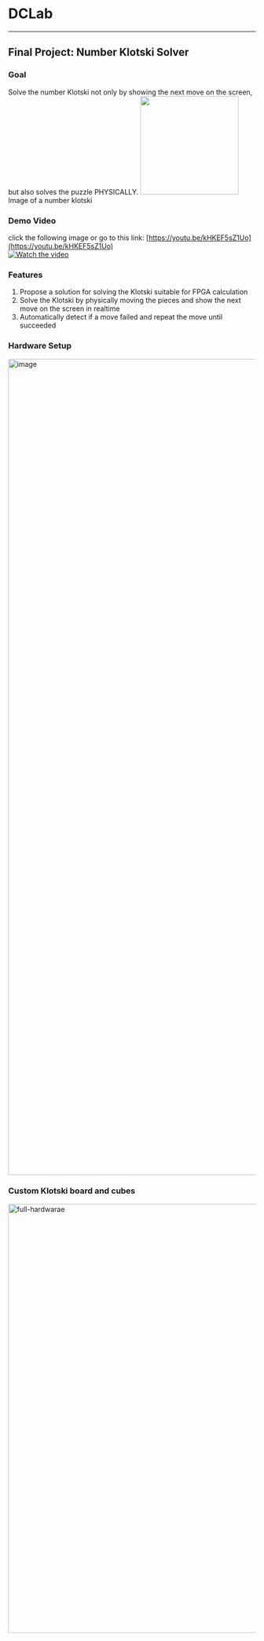 # DCLab
---
## Final Project: Number Klotski Solver
### Goal
Solve the number Klotski not only by showing the next move on the screen, but also solves the puzzle PHYSICALLY. 
<img src="https://github.com/user-attachments/assets/3ed084b5-dbef-42fa-a831-42720d575c81" width="200" height="200"><br>
Image of a number klotski

### Demo Video
click the following image or go to this link: [https://youtu.be/kHKEF5sZ1Uo](https://youtu.be/kHKEF5sZ1Uo) \
[![Watch the video](https://img.youtube.com/vi/kHKEF5sZ1Uo/0.jpg)](https://youtu.be/kHKEF5sZ1Uo)

### Features
1. Propose a solution for solving the Klotski suitable for FPGA calculation
2. Solve the Klotski by physically moving the pieces and show the next move on the screen in realtime
3. Automatically detect if a move failed and repeat the move until succeeded

### Hardware Setup
<img width="2879" height="1659" alt="image" src="https://github.com/user-attachments/assets/b8670727-08a9-47a4-8278-697f36487bb5" />

### Custom Klotski board and cubes
<img width="1880" height="872" alt="full-hardwarae" src="https://github.com/user-attachments/assets/a2ae4a61-e7b3-481c-8f1a-e4fd6078e71c" />


